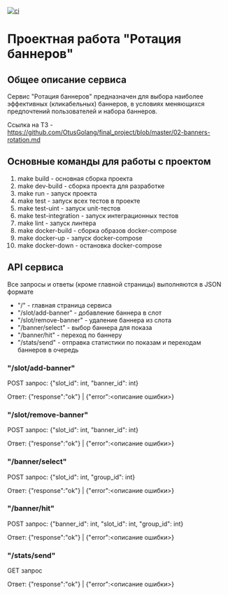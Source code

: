 [![ci](https://github.com/ayanovskiy/banner-service/actions/workflows/tests.yml/badge.svg)](https://github.com/ayanovskiy/banner-service/actions/workflows/tests.yml)
# Проектная работа "Ротация баннеров"

## Общее описание сервиса
Сервис "Ротация баннеров" предназначен для выбора наиболее эффективных (кликабельных) баннеров,
в условиях меняющихся предпочтений пользователей и набора баннеров.

Ссылка на ТЗ - https://github.com/OtusGolang/final_project/blob/master/02-banners-rotation.md

## Основные команды для работы с проектом
1. make build - основная сборка проекта
2. make dev-build - сборка проекта для разработке
3. make run - запуск проекта
4. make test - запуск всех тестов в проекте
5. make test-uint - запуск unit-тестов
6. make test-integration - запуск интеграционных тестов
7. make lint - запуск линтера
8. make docker-build - сборка образов docker-compose
9. make docker-up - запуск docker-compose
10. make docker-down - остановка docker-compose

## API сервиса
Все запросы и ответы (кроме главной страницы) выполняются в JSON формате
* "/" - главная страница сервиса
* "/slot/add-banner" - добавление баннера в слот
* "/slot/remove-banner" - удаление баннера из слота
* "/banner/select" - выбор баннера для показа
* "/banner/hit" - переход по баннеру
* "/stats/send" - отправка статистики по показам и переходам баннеров в очередь

### "/slot/add-banner"
POST запрос: {"slot_id": int, "banner_id": int}

Ответ: {"response":"ok"} | {"error":<описание ошибки>}
### "/slot/remove-banner"
POST запрос: {"slot_id": int, "banner_id": int}

Ответ: {"response":"ok"} | {"error":<описание ошибки>}
### "/banner/select"
POST запрос: {"slot_id": int, "group_id": int}

Ответ: {"response":"ok"} | {"error":<описание ошибки>}
### "/banner/hit"
POST запрос: {"banner_id": int, "slot_id": int, "group_id": int}

Ответ: {"response":"ok"} | {"error":<описание ошибки>}
### "/stats/send"
GET запрос

Ответ: {"response":"ok"} | {"error":<описание ошибки>}
